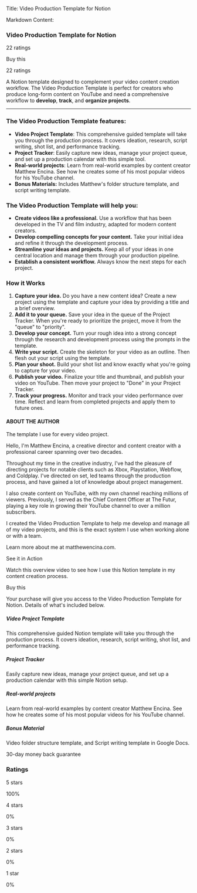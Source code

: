 Title: Video Production Template for Notion

Markdown Content:
### Video Production Template for Notion

22 ratings

Buy this

22 ratings

A Notion template designed to complement your video content creation workflow. The Video Production Template is perfect for creators who produce long-form content on YouTube and need a comprehensive workflow to **develop**, **track**, and **organize projects**.

* * *

### The Video Production Template features:

*   **Video Project Template**: This comprehensive guided template will take you through the production process. It covers ideation, research, script writing, shot list, and performance tracking.
*   **Project Tracker**: Easily capture new ideas, manage your project queue, and set up a production calendar with this simple tool.
*   **Real-world projects**: Learn from real-world examples by content creator Matthew Encina. See how he creates some of his most popular videos for his YouTube channel.
*   **Bonus Materials:** Includes Matthew's folder structure template, and script writing template.  
    
### The Video Production Template will help you:

*   **Create videos like a professional.** Use a workflow that has been developed in the TV and film industry, adapted for modern content creators.
*   **Develop compelling concepts for your content.** Take your initial idea and refine it through the development process.
*   **Streamline your ideas and projects.** Keep all of your ideas in one central location and manage them through your production pipeline.
*   **Establish a consistent workflow.** Always know the next steps for each project.

### How it Works

1.  **Capture your idea.** Do you have a new content idea? Create a new project using the template and capture your idea by providing a title and a brief overview.
2.  **Add it to your queue.** Save your idea in the queue of the Project Tracker. When you're ready to prioritize the project, move it from the "queue" to "priority".
3.  **Develop your concept.** Turn your rough idea into a strong concept through the research and development process using the prompts in the template.
4.  **Write your script.** Create the skeleton for your video as an outline. Then flesh out your script using the template.
5.  **Plan your shoot.** Build your shot list and know exactly what you're going to capture for your video.
6.  **Publish your video.** Finalize your title and thumbnail, and publish your video on YouTube. Then move your project to "Done" in your Project Tracker.
7.  **Track your progress.** Monitor and track your video performance over time. Reflect and learn from completed projects and apply them to future ones.

#### **ABOUT THE AUTHOR**

The template I use for every video project.

Hello, I'm Matthew Encina, a creative director and content creator with a professional career spanning over two decades.

Throughout my time in the creative industry, I've had the pleasure of directing projects for notable clients such as Xbox, Playstation, Webflow, and Coldplay. I've directed on set, led teams through the production process, and have gained a lot of knowledge about project management.

I also create content on YouTube, with my own channel reaching millions of viewers. Previously, I served as the Chief Content Officer at The Futur, playing a key role in growing their YouTube channel to over a million subscribers.

I created the Video Production Template to help me develop and manage all of my video projects, and this is the exact system I use when working alone or with a team.

Learn more about me at matthewencina.com.

See it in Action

Watch this overview video to see how I use this Notion template in my content creation process.

Buy this

Your purchase will give you access to the Video Production Template for Notion. Details of what's included below.

##### Video Project Template

This comprehensive guided Notion template will take you through the production process. It covers ideation, research, script writing, shot list, and performance tracking.

##### Project Tracker

Easily capture new ideas, manage your project queue, and set up a production calendar with this simple Notion setup.

##### Real-world projects

Learn from real-world examples by content creator Matthew Encina. See how he creates some of his most popular videos for his YouTube channel.

##### Bonus Material

Video folder structure template, and Script writing template in Google Docs.

30-day money back guarantee

### Ratings

5 stars

100%

4 stars

0%

3 stars

0%

2 stars

0%

1 star

0%
